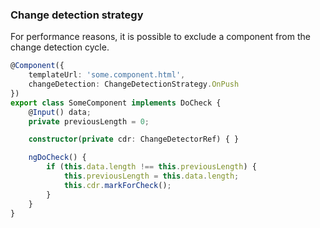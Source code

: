 ### Change detection strategy

For performance reasons, it is possible to exclude a component from the change detection cycle.

```ts
@Component({
    templateUrl: 'some.component.html',
    changeDetection: ChangeDetectionStrategy.OnPush
})
export class SomeComponent implements DoCheck {
    @Input() data;
    private previousLength = 0;

    constructor(private cdr: ChangeDetectorRef) { }

    ngDoCheck() {
        if (this.data.length !== this.previousLength) {
            this.previousLength = this.data.length;
            this.cdr.markForCheck();
        }
    }
}
```